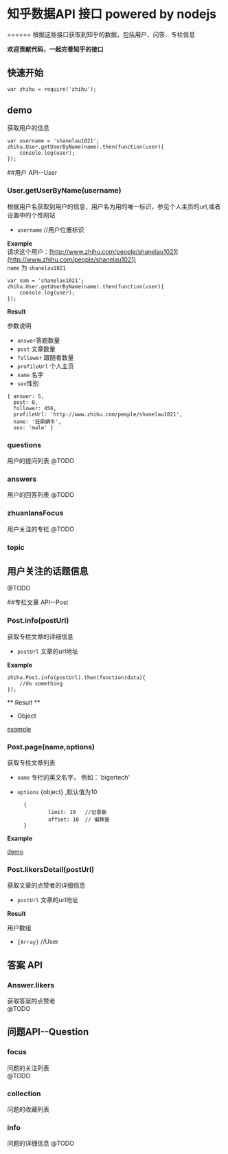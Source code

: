 # 知乎数据API 接口 powered by  nodejs
======
根据这些接口获取到知乎的数据，包括用户、问答、专栏信息

**欢迎贡献代码，一起完善知乎的接口**

## 快速开始

```
var zhihu = require('zhihu');
```
## demo
获取用户的信息  

```
var username = 'shanelau1021';
zhihu.User.getUserByName(name).then(function(user){
    console.log(user);
});
```



##用户 API--User
### User.getUserByName(username)
根据用户名获取到用户的信息，用户名为用的唯一标识，参见个人主页的url,或者设置中的个性网站  

* `username`  //用户位置标识

**Example**  
请求这个用户：[http://www.zhihu.com/people/shanelau1021](http://www.zhihu.com/people/shanelau1021)  
`name` 为 `shanelau1021`

```
var nam = 'shanelau1021';
zhihu.User.getUserByName(name).then(function(user){
    console.log(user);
});

```
**Result**

参数说明

* `answer`答题数量
* `post` 文章数量
* `follower` 跟随者数量
* `profileUrl` 个人主页
* `name` 名字
* `sex`性别

```
{ answer: 5,
  post: 0,
  follower: 456,
  profileUrl: 'http://www.zhihu.com/people/shanelau1021',
  name: '狂飙蜗牛',
  sex: 'male' }

```
### questions
用户的提问列表
@TODO

### answers
用户的回答列表
@TODO
### zhuanlansFocus
用户关注的专栏
@TODO

### topic
## 用户关注的话题信息
@TODO



##专栏文章 API--Post
### Post.info(postUrl)
获取专栏文章的详细信息

* `postUrl`  文章的url地址    



**Example**

```
zhihu.Post.info(postUrl).then(function(data){
	//do something
});
```
** Result **  

* Object

[example](http://zhuanlan.zhihu.com/api/columns/bigertech/posts/19885136) 

### Post.page(name,options)
获取专栏文章列表

* `name` 专栏的英文名字， 例如：'bigertech'
*  `options`  {object}  ,默认值为10

   ```
     {
             limit: 10   //记录数 
             offset: 10  // 偏移量
     }
   ```

**Example**

[demo](http://zhuanlan.zhihu.com/api/columns/bigertech/posts?limit=1&offset=10)






### Post.likersDetail(postUrl)
获取文章的点赞者的详细信息

* `postUrl`  文章的url地址  

**Result**  

用户数组

* `{Array}`   //User


## 答案 API
### Answer.likers
获取答案的点赞者  
@TODO 

## 问题API--Question
### focus
问题的关注列表  
@TODO 

### collection
问题的收藏列表

### info
问题的详细信息
@TODO







